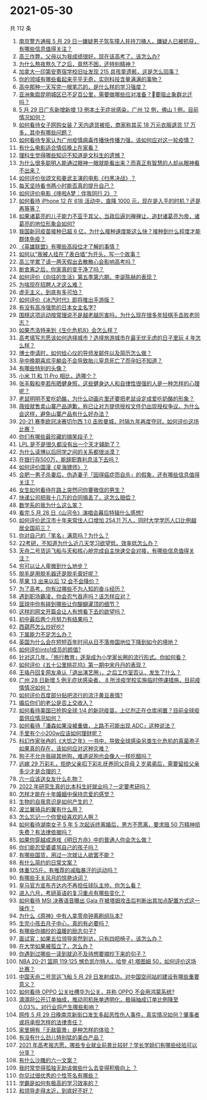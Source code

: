 # 2021-05-30

共 112 条

<!-- BEGIN -->
<!-- 最后更新时间 Sun May 30 2021 15:01:31 GMT+0800 (China Standard Time) -->

1. [南京警方通报 5 月 29
   日一嫌疑男子驾车撞人并持刀捅人，嫌疑人已被抓获，有哪些信息值得关注？](https://www.zhihu.com/question/462129219)
2. [高三作弊，父母以为我成绩很好，现在该高考了，该怎么办?](https://www.zhihu.com/question/461546823)
3. [为什么熬夜熬久了之后，竟然不困，还特别精神？](https://www.zhihu.com/question/303134019)
4. [加拿大一印第安寄宿学校旧址发现 215 具孩童遗骸，这是怎么回事？](https://www.zhihu.com/question/462022143)
5. [你的领域有哪些看起来平平无奇，实则科技含量满满的事物？](https://www.zhihu.com/question/459861681)
6. [高中那种一天写完一根笔芯的，是什么样的学习强度？](https://www.zhihu.com/question/388312652)
7. [亚洲象距昆明城区已不足百公里，需要做哪些应对准备？要阻止象群北迁吗？](https://www.zhihu.com/question/462169548)
8. [5 月 29 日广东新增新增 13 例本土无症状感染，广州 12 例，佛山 1
   例，目前情况如何？](https://www.zhihu.com/question/462164375)
9. [如何看待女子网购女装 7 天内退货被拒，商家称其买 18 万元衣服退货 17
   万多，其中有哪些问题？](https://www.zhihu.com/question/462187108)
10. [如何看待专家认为广州疫情病毒传播快传播力强，该如何应对这一轮疫情？](https://www.zhihu.com/question/462060673)
11. [有什么电影适合情侣晚上在家看？](https://www.zhihu.com/question/358887778)
12. [理科生觉得哪些知识不知道是文科生的遗憾？](https://www.zhihu.com/question/270455074)
13. [为什么很多聪明人能通过眼神一眼就能看出来？而真正有智慧的人却从眼神看不出来？](https://www.zhihu.com/question/55333539)
14. [如何评价张颂文和姜武主演的电影《扫黑决战》？](https://www.zhihu.com/question/455752818)
15. [每天坚持看书两小时能否真的提升自己？](https://www.zhihu.com/question/451546101)
16. [如何评价电影《哆啦A梦：伴我同行 2》？](https://www.zhihu.com/question/390164272)
17. [如何看待 iPhone 12 在 618 活动中，直降 1000
    元，现在是入手的时机？还是再等等？](https://www.zhihu.com/question/461312225)
18. [如果诸葛亮的儿子能力不亚于其父，当政后逼刘禅禅让，追封诸葛亮为帝，诸葛亮的地位形象会如何?](https://www.zhihu.com/question/461502132)
19. [我国新冠疫苗接种已超 6
    亿，为什么接种速度能这么快？接种到什么程度才能群体免疫？](https://www.zhihu.com/question/462054245)
20. [《英雄联盟》有哪些高段位才了解的事情？](https://www.zhihu.com/question/460098622)
21. [如何以“我被人挂在了表白墙”为开头，写一个故事？](https://www.zhihu.com/question/461083286)
22. [高三学累了请一两天假出去散散心会影响高考吗？](https://www.zhihu.com/question/429739425)
23. [断舍离之后，你家真的变干净了吗？](https://www.zhihu.com/question/461287259)
24. [如何评价《向往的生活》第五季第六期，李诞陈赫的表现？](https://www.zhihu.com/question/461948636)
25. [为啥现在招聘人才这么难？](https://www.zhihu.com/question/454330385)
26. [虚无主义，到底有多可怕？](https://www.zhihu.com/question/309651606)
27. [如何评价《冰汽时代》即将推出手游版？](https://www.zhihu.com/question/460675839)
28. [有没有高冷强势的日本女主名字?](https://www.zhihu.com/question/450309452)
29. [围棋这项运动按常理说不是越老越厉害吗，为什么现在很多年轻棋手击败老同志？](https://www.zhihu.com/question/432357129)
30. [如果杰洛特来到《生化危机8》会怎么样？](https://www.zhihu.com/question/459033335)
31. [高考填写志愿该如何选择城市？选择旅游城市在最无忧无虑的日子里玩 4
    年怎么样？](https://www.zhihu.com/question/461473516)
32. [博士申请时，如何给心仪的导师发邮件以及简历怎么做？](https://www.zhihu.com/question/390877622)
33. [孕中晚期喜欢平躺会不会导致胎儿窒息死亡了而孕妇不知道？](https://www.zhihu.com/question/412446157)
34. [有哪些特别的头像？](https://www.zhihu.com/question/375951828)
35. [小米 11 和 11 Pro 相比，选哪个？](https://www.zhihu.com/question/451981720)
36. [张丰毅和李若彤晒健身照，这些健身达人和自律性很强的人是一种怎样的心理呢？](https://www.zhihu.com/question/459415948)
37. [老鼠明明不爱吃奶酪，为什么动画片里还要把老鼠设定成爱吃奶酪的形象？](https://www.zhihu.com/question/454363021)
38. [薇娅就售卖山寨产品道歉，称已让对方提供授权文件仍出现授权争议，为什么会这样，避免山寨产品有什么好办法？](https://www.zhihu.com/question/461988510)
39. [20-21 赛季欧冠决赛切尔西 1:0
    击败曼城，时隔九年再度夺冠，如何评价这场比赛？](https://www.zhihu.com/question/462143896)
40. [你们有哪些最珍藏的搞笑段子？](https://www.zhihu.com/question/389442595)
41. [LPL 是不是很久都没有出一个天才辅助了？](https://www.zhihu.com/question/460740647)
42. [为什么读博以后同学之间的关系都很淡漠？](https://www.zhihu.com/question/437021655)
43. [在银行存500万，能辞职靠利息活下去吗？](https://www.zhihu.com/question/347518117)
44. [如何评价国漫《星海镖师》？](https://www.zhihu.com/question/29169402)
45. [合肥一男子杀妻后，伪造妻子「因得癌症而自杀」的假象，还有哪些信息值得关注？](https://www.zhihu.com/question/461886353)
46. [女生如何看待在路上突然问你要微信的男生？](https://www.zhihu.com/question/320105658)
47. [快递公司把我十几万的合同搞丢了，这怎么赔偿？](https://www.zhihu.com/question/374980406)
48. [数学系的我为什么这么笨？](https://www.zhihu.com/question/461756255)
49. [看完 5 月 28 日《山河令》演唱会幕后特辑什么感想?](https://www.zhihu.com/question/461930253)
50. [如何评价武汉市十年来常住人口增加 254.11
    万人，同时大学学历人口比例越居全国前三？](https://www.zhihu.com/question/461642433)
51. [你对自己的「笔名」满意吗？为什么？](https://www.zhihu.com/question/462088461)
52. [22考研，不知道为什么近几天学习欲望低，效率低怎么办？](https://www.zhihu.com/question/454494888)
53. [天舟二号货运飞船与天和核心舱完成自主快速交会对接，有哪些信息值得关注？](https://www.zhihu.com/question/462162007)
54. [穷可以让人卑微到什么地步？](https://www.zhihu.com/question/316979063)
55. [脱毛是用脱毛器还是脱毛膏好呢？](https://www.zhihu.com/question/21059868)
56. [苹果 13 出来以后 12 会不会降价？](https://www.zhihu.com/question/451198251)
57. [为了高考，你有过哪些不为人知的奋斗经历？](https://www.zhihu.com/question/461699971)
58. [遇到职场霸凌，你会忍气吞声吗？该怎样应对？](https://www.zhihu.com/question/462014220)
59. [篮球中你有碰到哪些让你醍醐灌顶的细节？](https://www.zhihu.com/question/443277713)
60. [这样的网文开篇会让人有想看下去的欲望吗？](https://www.zhihu.com/question/461971034)
61. [初中最后两个月努力有结果吗？](https://www.zhihu.com/question/453345783)
62. [西葫芦怎么炒好吃?](https://www.zhihu.com/question/455923825)
63. [下属能力不足怎么办？](https://www.zhihu.com/question/451793430)
64. [英国为什么会在短短百年时间从日不落帝国地位下降到如今的境地？](https://www.zhihu.com/question/458600603)
65. [如何评价into1成员的颜值?](https://www.zhihu.com/question/456470539)
66. [针对这几年，「旅行教育」逐渐成为小学家长圈的流行形式。你如何看？](https://www.zhihu.com/question/460468492)
67. [如何评价《五十公里桃花坞》第一期中宋丹丹的表现？](https://www.zhihu.com/question/460852707)
68. [王珞丹回复网友承认「退出演艺圈」，之后工作室否认，发生了什么？](https://www.zhihu.com/question/461310414)
69. [广州 28 日新增 5 例无症状感染者， 8
    所涉疫学校实施临时停课措施，目前疫情情况如何？](https://www.zhihu.com/question/461901108)
70. [如何评价百度部分贴吧流行的流汗黄豆表情?](https://www.zhihu.com/question/431951953)
71. [婚后你们的老公是否上交收入？](https://www.zhihu.com/question/446421532)
72. [如何看待美国已抢购全球 1/4
    的新冠疫苗，上亿剂正在仓库闲置？目前全球疫苗供应情况如何？](https://www.zhihu.com/question/460152630)
73. [如何看待「潘森如果没被重做，上路不可能出现 ADC」这种说法？](https://www.zhihu.com/question/457008736)
74. [手里有个小200w应该如何理财呢？](https://www.zhihu.com/question/458397585)
75. [科幻作家张冉的《大饥之年》一书中，导致全球感染另类生化危机的真菌孢子如果真的存在，该如何应对这种灾难？](https://www.zhihu.com/question/368901650)
76. [狗子不允许我碰其他狗，难道说狗也会像人一样吃醋吗？](https://www.zhihu.com/question/461721289)
77. [远嫁 29 万彩礼，拒绝父亲扣下彩礼抚养同父异母 2
    岁弟弟后，需要留给父亲多少才是合理的？](https://www.zhihu.com/question/461285207)
78. [六一应该送女友什么礼物？](https://www.zhihu.com/question/60285884)
79. [2022 年研究生真的比本科生好就业吗？一定要考研吗？](https://www.zhihu.com/question/461310407)
80. [怎样才能在十年婚姻中保持恋爱的感觉？](https://www.zhihu.com/question/458200334)
81. [生物的自我意识是如何产生的？](https://www.zhihu.com/question/459715465)
82. [波兰翼骑兵的翼有什么用？](https://www.zhihu.com/question/55305997)
83. [怎么忘记一个你曾经喜欢的人啊？](https://www.zhihu.com/question/460591788)
84. [如何看待湖南女子 5 年 5 次起诉终离婚后，男方不愿离，要求赔 50
    万精神损失费？有法律依据吗？](https://www.zhihu.com/question/461885174)
85. [如果你穿越成游戏《明日方舟》中的普通人你会怎么做？](https://www.zhihu.com/question/461164416)
86. [你们能忍受婆婆骂自己的孩子吗？](https://www.zhihu.com/question/454976302)
87. [有哪些国货，用过一次就让人欲罢不能？](https://www.zhihu.com/question/393594038)
88. [有什么简约的日常文案？](https://www.zhihu.com/question/453999428)
89. [体重125斤，有推荐的减脂暴汗的运动吗？](https://www.zhihu.com/question/459003254)
90. [有哪些无关风月的惊艳诗词？](https://www.zhihu.com/question/454234983)
91. [皇马官方宣布齐达内不再担任球队主帅，你怎么看？](https://www.zhihu.com/question/461715792)
92. [进入六月，考研英语的复习重点有哪些变化？](https://www.zhihu.com/question/397257214)
93. [如何看待 MSI 决赛语音曝出 Gala
    在被塔姆攻击后判断出其加点配置方式这一操作？](https://www.zhihu.com/question/461780557)
94. [为什么《原神》中有人拿零命钟离刷组队本?](https://www.zhihu.com/question/460950761)
95. [生完小孩去月子中心，真的有必要吗？](https://www.zhihu.com/question/350300161)
96. [有哪些你摘抄的温暖的励志句子?](https://www.zhihu.com/question/435739334)
97. [面试官：如果五位领导突然到访，只有四把椅子，该怎么办？](https://www.zhihu.com/question/456412666)
98. [在大学如果被孤立了，怎么办？](https://www.zhihu.com/question/455681882)
99. [你遇到过哪些一读到就迫不及待想要摘抄下来的句子？](https://www.zhihu.com/question/456839676)
100. [NBA 20-21 篮网 119:125 憾负凯尔特人，哈登 41 塔图姆
     50，如何评价这场比赛？](https://www.zhihu.com/question/461978153)
101. [中国天舟二号货运飞船 5 月 29
     日发射成功，对中国空间站的建设有哪些重要意义？](https://www.zhihu.com/question/460289721)
102. [如何看待 OPPO 公关吐槽华为公关，并称 OPPO
     不会用鸿蒙系统?](https://www.zhihu.com/question/461394382)
103. [滴滴将公开订单抽成，推动司机账单透明化，极端抽成订单比例降至
     0.03%，对行业将产生哪些影响？](https://www.zhihu.com/question/461562442)
104. [网传 5 月 29
     日晚南京新街口发生多起恶性伤人事件，真实情况如何？肇事者或将承担怎样的法律责任？](https://www.zhihu.com/question/462117183)
105. [家里拥有「无敌窗景」是种怎样的体验？](https://www.zhihu.com/question/459289624)
106. [有没有什么劲儿特别猛的美白产品？](https://www.zhihu.com/question/441955092)
107. [2021
     年高考报志愿，哪些专业就业前景比较好？学长学姐们有哪些经验可以分享？](https://www.zhihu.com/question/458812643)
108. [有什么沙雕的六一文案？](https://www.zhihu.com/question/461101229)
109. [我时常觉得孤独无助该做些什么去变得积极向上 ？](https://www.zhihu.com/question/460648517)
110. [你见过很优秀的个性签名有哪些？](https://www.zhihu.com/question/265584312)
111. [学霸是如何有极高的学习效率的？](https://www.zhihu.com/question/366475943)
112. [和领导走得太近，到底好不好？](https://www.zhihu.com/question/435265697)

<!-- END -->
